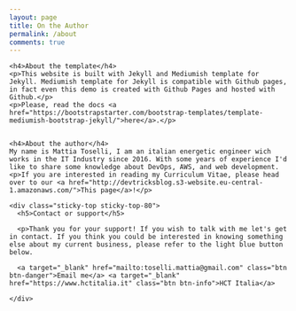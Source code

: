 ```yaml
---
layout: page
title: On the Author
permalink: /about
comments: true
---
```


<div class="row justify-content-between">
  <div class="col-md-8 pr-5">

    <h4>About the template</h4>
    <p>This website is built with Jekyll and Mediumish template for Jekyll. Mediumish template for Jekyll is compatible with Github pages, in fact even this demo is created with Github Pages and hosted with Github.</p>
    <p>Please, read the docs <a href="https://bootstrapstarter.com/bootstrap-templates/template-mediumish-bootstrap-jekyll/">here</a>.</p>


    <h4>About the author</h4>
    My name is Mattia Toselli, I am an italian energetic engineer wich works in the IT Industry since 2016. With some years of experience I'd like to share some knowledge about DevOps, AWS, and web development.
    <p>If you are interested in reading my Curriculum Vitae, please head over to our <a href="http://devtricksblog.s3-website.eu-central-1.amazonaws.com/">This page</a>!</p>

  </div>

  <div class="col-md-4">

    <div class="sticky-top sticky-top-80">
      <h5>Contact or support</h5>

      <p>Thank you for your support! If you wish to talk with me let's get in contact. If you think you could be interested in knowing something else about my current business, please refer to the light blue button below.

      <a target="_blank" href="mailto:toselli.mattia@gmail.com" class="btn btn-danger">Email me</a> <a target="_blank" href="https://www.hctitalia.it" class="btn btn-info">HCT Italia</a>

    </div>
  </div>
</div>
